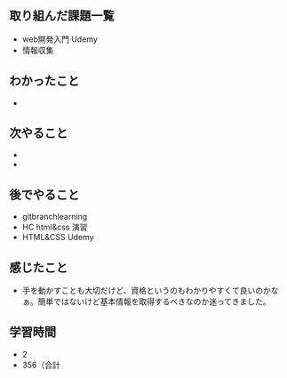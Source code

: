 ## 取り組んだ課題一覧
- web開発入門 Udemy
- 情報収集
## わかったこと
- 
## 次やること
- 
-
## 後でやること
- gitbranchlearning
- HC html&css 演習
- HTML&CSS Udemy
## 感じたこと
- 手を動かすことも大切だけど、資格というのもわかりやすくて良いのかなぁ。簡単ではないけど基本情報を取得するべきなのか迷ってきました。
## 学習時間
- 2
- 356（合計